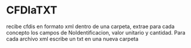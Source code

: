 # CFDIaTXT
recibe cfdis en formato xml dentro de una carpeta, extrae para cada concepto los campos de NoIdentificacion, valor unitario y cantidad. Para cada archivo xml escribe un txt en una nueva carpeta
